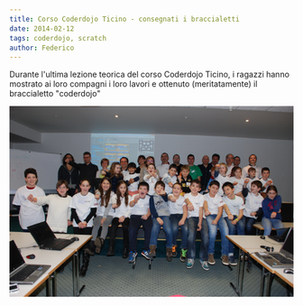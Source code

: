 ```yaml
---
title: Corso Coderdojo Ticino - consegnati i braccialetti
date: 2014-02-12
tags: coderdojo, scratch
author: Federico
---
```

Durante l'ultima lezione teorica del corso Coderdojo Ticino, i ragazzi hanno mostrato ai loro compagni i loro lavori e ottenuto (meritatamente) il braccialetto "coderdojo"  </p>
<img src="images/corsi/coderdojo3.png" alt="braccialetti consegnati!">